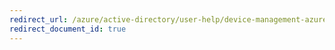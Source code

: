 ```yaml
---
redirect_url: /azure/active-directory/user-help/device-management-azuread-registered-devices-windows10-setup
redirect_document_id: true
---
```

